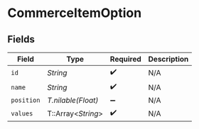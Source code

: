 # CommerceItemOption


## Fields

| Field              | Type               | Required           | Description        |
| ------------------ | ------------------ | ------------------ | ------------------ |
| `id`               | *String*           | :heavy_check_mark: | N/A                |
| `name`             | *String*           | :heavy_check_mark: | N/A                |
| `position`         | *T.nilable(Float)* | :heavy_minus_sign: | N/A                |
| `values`           | T::Array<*String*> | :heavy_check_mark: | N/A                |